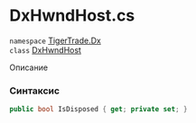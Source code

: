 
# DxHwndHost.cs
`namespace` [TigerTrade.Dx](../TigerTrade.Dx.md)  
    `class` [DxHwndHost](../../DxHwndHost.cs.md)

Описание

### Синтаксис
```csharp
public bool IsDisposed { get; private set; }
```
